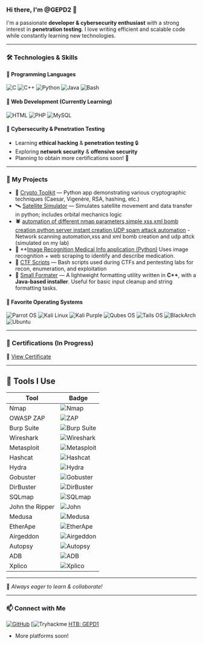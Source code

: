 ### Hi there, I'm @GEPD2 👋

I'm a passionate **developer & cybersecurity enthusiast** with a strong interest in **penetration testing**. I love writing efficient and scalable code while constantly learning new technologies. 

---
### 🛠️ Technologies & Skills

#### 🔹 Programming Languages
![C](https://img.shields.io/badge/C-00599C?style=for-the-badge&logo=c&logoColor=white)
![C++](https://img.shields.io/badge/C++-00599C?style=for-the-badge&logo=c%2B%2B&logoColor=white)
![Python](https://img.shields.io/badge/Python-3776AB?style=for-the-badge&logo=python&logoColor=white)
![Java](https://img.shields.io/badge/Java-007396?style=for-the-badge&logo=java&logoColor=white)
![Bash](https://img.shields.io/badge/Bash-121011?style=for-the-badge&logo=gnubash&logoColor=white)

#### 🔹 Web Development (Currently Learning)
![HTML](https://img.shields.io/badge/HTML5-E34F26?style=for-the-badge&logo=html5&logoColor=white)
![PHP](https://img.shields.io/badge/PHP-777BB4?style=for-the-badge&logo=php&logoColor=white)
![MySQL](https://img.shields.io/badge/MySQL-4479A1?style=for-the-badge&logo=mysql&logoColor=white)

#### 🔹 Cybersecurity & Penetration Testing
- Learning **ethical hacking** & **penetration testing** 🔒
- Exploring **network security** & **offensive security**
- Planning to obtain more certifications soon! 🎯

---
### 📂 My Projects

- 🔐 [Crypto Toolkit](https://github.com/GEPD2/encryption_app) — Python app demonstrating various cryptographic techniques (Caesar, Vigenère, RSA, hashing, etc.)  
- 🛰️ [Satellite Simulator](https://github.com/GEPD2/satellite_simulation) — Simulates satellite movement and data transfer in python; includes orbital mechanics logic  
- 🕷️ [automation of different nmap parameters,simple xss,xml bomb creation,python server instant creation,UDP spam attack automation](https://github.com/GEPD2/automation_tool) - Network scanning automation,xss and xml bomb creation and udp attck (simulated on my lab)
- 🧪 **[Image Recognition Medical Info application (Python)](https://github.com/GEPD2/project_python_2)  Uses image recognition + web scraping to identify and describe medication.
- 🧨 [CTF Scripts](https://github.com/GEPD2/CTF-scripts) — Bash scripts used during CTFs and pentesting labs for recon, enumeration, and exploitation
-  🧹 [Small Formater](https://github.com/GEPD2/small_formater) — A lightweight formatting utility written in **C++**, with a **Java-based installer**. Useful for basic input cleanup and string formatting tasks.
 


#### 🔹 Favorite Operating Systems
![Parrot OS](https://img.shields.io/badge/Parrot%20OS-0D9D58?style=for-the-badge&logo=parrotos&logoColor=white)
![Kali Linux](https://img.shields.io/badge/Kali%20Linux-268BEE?style=for-the-badge&logo=kalilinux&logoColor=white)
![Kali Purple](https://img.shields.io/badge/Kali%20Purple-7F00FF?style=for-the-badge&logo=kalilinux&logoColor=white)
![Qubes OS](https://img.shields.io/badge/Qubes%20OS-3874D8?style=for-the-badge&logo=qubesos&logoColor=white)
![Tails OS](https://img.shields.io/badge/Tails%20OS-56347C?style=for-the-badge&logo=tails&logoColor=white)
![BlackArch](https://img.shields.io/badge/BlackArch-222222?style=for-the-badge&logo=archlinux&logoColor=white)
![Ubuntu](https://img.shields.io/badge/Ubuntu-E95420?style=for-the-badge&logo=ubuntu&logoColor=white)

---
### 📜 Certifications (In Progress)
📄 [View Certificate](https://tryhackme-certificates.s3-eu-west-1.amazonaws.com/THM-NVMVKGJIWA.pdf)

---
## 🧰 Tools I Use

| Tool | Badge |
|------|-------|
| Nmap | ![Nmap](https://img.shields.io/badge/Nmap-4F8A10?style=for-the-badge&logo=gnometerminal&logoColor=white) |
| OWASP ZAP | ![ZAP](https://img.shields.io/badge/OWASP%20ZAP-000000?style=for-the-badge&logo=owasp&logoColor=white) |
| Burp Suite | ![Burp Suite](https://img.shields.io/badge/Burp%20Suite-ff6600?style=for-the-badge&logo=burpsuite&logoColor=white) |
| Wireshark | ![Wireshark](https://img.shields.io/badge/Wireshark-1679A7?style=for-the-badge&logo=wireshark&logoColor=white) |
| Metasploit | ![Metasploit](https://img.shields.io/badge/Metasploit-4A90E2?style=for-the-badge&logo=metasploit&logoColor=white) |
| Hashcat | ![Hashcat](https://img.shields.io/badge/Hashcat-5E2750?style=for-the-badge&logoColor=white) |
| Hydra | ![Hydra](https://img.shields.io/badge/Hydra-34495E?style=for-the-badge&logoColor=white) |
| Gobuster | ![Gobuster](https://img.shields.io/badge/Gobuster-F39C12?style=for-the-badge&logoColor=white) |
| DirBuster | ![DirBuster](https://img.shields.io/badge/DirBuster-8E44AD?style=for-the-badge&logoColor=white) |
| SQLmap | ![SQLmap](https://img.shields.io/badge/SQLmap-C0392B?style=for-the-badge&logoColor=white) |
| John the Ripper | ![John](https://img.shields.io/badge/John%20The%20Ripper-000000?style=for-the-badge&logo=hackthebox&logoColor=white) |
| Medusa | ![Medusa](https://img.shields.io/badge/Medusa-17202A?style=for-the-badge&logoColor=white) |
| EtherApe | ![EtherApe](https://img.shields.io/badge/EtherApe-2ECC71?style=for-the-badge&logoColor=white) |
| Airgeddon | ![Airgeddon](https://img.shields.io/badge/Airgeddon-7F8C8D?style=for-the-badge&logoColor=white) |
| Autopsy | ![Autopsy](https://img.shields.io/badge/Autopsy-2980B9?style=for-the-badge&logoColor=white) |
| ADB | ![ADB](https://img.shields.io/badge/ADB-3DDC84?style=for-the-badge&logo=android&logoColor=white) |
| Xplico | ![Xplico](https://img.shields.io/badge/Xplico-222222?style=for-the-badge&logoColor=white) |

---

🚀 *Always eager to learn & collaborate!*

---
### 📫 Connect with Me
[![GitHub](https://img.shields.io/badge/GitHub-%2312100E.svg?style=for-the-badge&logo=github&logoColor=white)](https://github.com/GEPD2)
[![Tryhackme](https://tryhackme.com/p/GEPD1)
[HTB: GEPD1](https://app.hackthebox.com/profile/GEPD1)
- More platforms soon!


<!---
GEPD2/GEPD2 is a ✨ special ✨ repository because its `README.md` (this file) appears on your GitHub profile.
You can click the Preview link to take a look at your changes.
--->
